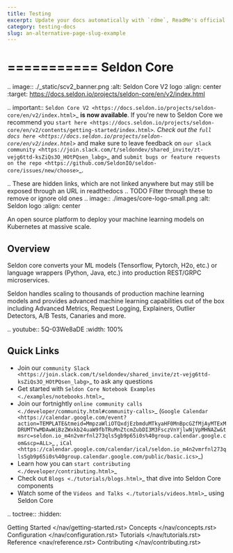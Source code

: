```yaml
---
title: Testing
excerpt: Update your docs automatically with `rdme`, ReadMe's official CLI and GitHub Action!
category: testing-docs
slug: an-alternative-page-slug-example
---
```



===========
Seldon Core
===========
.. image:: ./_static/scv2_banner.png
   :alt: Seldon Core V2 logo
   :align: center
   :target: https://docs.seldon.io/projects/seldon-core/en/v2/index.html

.. important::
   `Seldon Core V2 <https://docs.seldon.io/projects/seldon-core/en/v2/index.html>`_ **is now available**. If you're new to Seldon Core we recommend you `start here <https://docs.seldon.io/projects/seldon-core/en/v2/contents/getting-started/index.html>`_. Check out the `full docs here <https://docs.seldon.io/projects/seldon-core/en/v2/index.html>`_ and make sure to leave feedback on `our slack community <https://join.slack.com/t/seldondev/shared_invite/zt-vejg6ttd-ksZiQs3O_HOtPQsen_labg>`_ and `submit bugs or feature requests on the repo <https://github.com/SeldonIO/seldon-core/issues/new/choose>`_.


.. These are hidden links, which are not linked anywhere but may still be
   exposed through an URL in readthedocs
.. TODO Filter through these to remove or ignore old ones
.. image:: ./images/core-logo-small.png
   :alt: Seldon logo
   :align: center

An open source platform to deploy your machine learning models on Kubernetes at massive scale.

Overview
--------
Seldon core converts your ML models (Tensorflow, Pytorch, H2o, etc.) or language wrappers (Python, Java, etc.) into production REST/GRPC microservices.

Seldon handles scaling to thousands of production machine learning models and provides advanced machine learning capabilities out of the box including Advanced Metrics, Request Logging, Explainers, Outlier Detectors, A/B Tests, Canaries and more.

.. youtube:: 5Q-03We8aDE
   :width: 100%

   
Quick Links
-----------

* Join our `community Slack <https://join.slack.com/t/seldondev/shared_invite/zt-vejg6ttd-ksZiQs3O_HOtPQsen_labg>`_ to ask any questions
* Get started with `Seldon Core Notebook Examples <./examples/notebooks.html>`_
* Join our fortnightly `online community calls <./developer/community.html#community-calls>`_ (`Google Calendar <https://calendar.google.com/event?action=TEMPLATE&tmeid=MmpzaWliOTQxdjEzbmduMTkyaHF0MnBpcGZfMjAyMTExMDRUMTYwMDAwWiBzZWxkb24uaW9fbTRuMnZtcmZubDI3M3FsczVnYjlwNjVpMHNAZw&tmsrc=seldon.io_m4n2vmrfnl273qls5gb9p65i0s%40group.calendar.google.com&scp=ALL>`_ , `iCal <https://calendar.google.com/calendar/ical/seldon.io_m4n2vmrfnl273qls5gb9p65i0s%40group.calendar.google.com/public/basic.ics>`_)
* Learn how you can `start contributing <./developer/contributing.html>`_
* Check out `Blogs <./tutorials/blogs.html>`_ that dive into Seldon Core components
* Watch some of the `Videos and Talks <./tutorials/videos.html>`_ using Seldon Core

.. toctree::
   :hidden:
   
   Getting Started </nav/getting-started.rst>
   Concepts </nav/concepts.rst>
   Configuration </nav/configuration.rst>
   Tutorials </nav/tutorials.rst>
   Reference <nav/reference.rst>
   Contributing </nav/contributing.rst>
